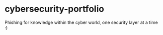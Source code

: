 # cybersecurity-portfolio
Phishing for knowledge within the cyber world, one security layer at a time :)
